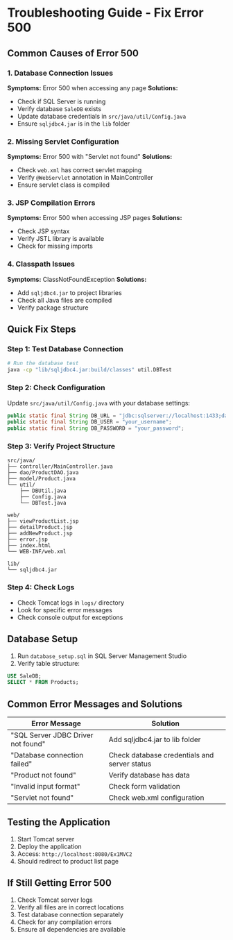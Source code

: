 # Troubleshooting Guide - Fix Error 500

## Common Causes of Error 500

### 1. Database Connection Issues
**Symptoms:** Error 500 when accessing any page
**Solutions:**
- Check if SQL Server is running
- Verify database `SaleDB` exists
- Update database credentials in `src/java/util/Config.java`
- Ensure `sqljdbc4.jar` is in the `lib` folder

### 2. Missing Servlet Configuration
**Symptoms:** Error 500 with "Servlet not found"
**Solutions:**
- Check `web.xml` has correct servlet mapping
- Verify `@WebServlet` annotation in MainController
- Ensure servlet class is compiled

### 3. JSP Compilation Errors
**Symptoms:** Error 500 when accessing JSP pages
**Solutions:**
- Check JSP syntax
- Verify JSTL library is available
- Check for missing imports

### 4. Classpath Issues
**Symptoms:** ClassNotFoundException
**Solutions:**
- Add `sqljdbc4.jar` to project libraries
- Check all Java files are compiled
- Verify package structure

## Quick Fix Steps

### Step 1: Test Database Connection
```bash
# Run the database test
java -cp "lib/sqljdbc4.jar:build/classes" util.DBTest
```

### Step 2: Check Configuration
Update `src/java/util/Config.java` with your database settings:
```java
public static final String DB_URL = "jdbc:sqlserver://localhost:1433;databaseName=SaleDB;encrypt=false;trustServerCertificate=true";
public static final String DB_USER = "your_username";
public static final String DB_PASSWORD = "your_password";
```

### Step 3: Verify Project Structure
```
src/java/
├── controller/MainController.java
├── dao/ProductDAO.java
├── model/Product.java
└── util/
    ├── DBUtil.java
    ├── Config.java
    └── DBTest.java

web/
├── viewProductList.jsp
├── detailProduct.jsp
├── addNewProduct.jsp
├── error.jsp
├── index.html
└── WEB-INF/web.xml

lib/
└── sqljdbc4.jar
```

### Step 4: Check Logs
- Check Tomcat logs in `logs/` directory
- Look for specific error messages
- Check console output for exceptions

## Database Setup
1. Run `database_setup.sql` in SQL Server Management Studio
2. Verify table structure:
```sql
USE SaleDB;
SELECT * FROM Products;
```

## Common Error Messages and Solutions

| Error Message | Solution |
|---------------|----------|
| "SQL Server JDBC Driver not found" | Add sqljdbc4.jar to lib folder |
| "Database connection failed" | Check database credentials and server status |
| "Product not found" | Verify database has data |
| "Invalid input format" | Check form validation |
| "Servlet not found" | Check web.xml configuration |

## Testing the Application
1. Start Tomcat server
2. Deploy the application
3. Access: `http://localhost:8080/Ex1MVC2`
4. Should redirect to product list page

## If Still Getting Error 500
1. Check Tomcat server logs
2. Verify all files are in correct locations
3. Test database connection separately
4. Check for any compilation errors
5. Ensure all dependencies are available
